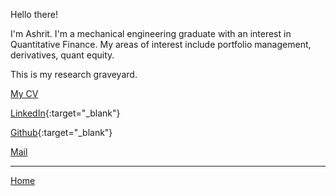 Hello there!

I'm Ashrit. I'm a mechanical engineering graduate with an interest in Quantitative Finance. My areas of interest include portfolio management, derivatives, quant equity.

This is my research graveyard. 


[My CV](CV_AshritKasshyap.md)

[LinkedIn](https://www.linkedin.com/in/ashritkasshyap/){:target="_blank"}

[Github](https://github.com/Ashrit-K){:target="_blank"}

[Mail](mailto:ashritkasshyap@gmail.com)

___

[Home](index.md)
